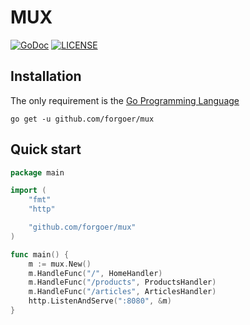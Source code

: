 MUX
====

[![GoDoc](https://godoc.org/github.com/gorilla/mux?status.svg)](https://godoc.org/github.com/forgoer/mux)
[![LICENSE](https://img.shields.io/github/license/forgoer/thinkgo.svg)](https://github.com/forgoer/mux/blob/master/README.md)

## Installation

The only requirement is the [Go Programming Language](https://golang.org/dl/)

```
go get -u github.com/forgoer/mux
```

## Quick start

```go
package main

import (
    "fmt"
	"http"

	"github.com/forgoer/mux"
)

func main() {
	m := mux.New()
	m.HandleFunc("/", HomeHandler)
	m.HandleFunc("/products", ProductsHandler)
	m.HandleFunc("/articles", ArticlesHandler)
	http.ListenAndServe(":8080", &m)
}
```